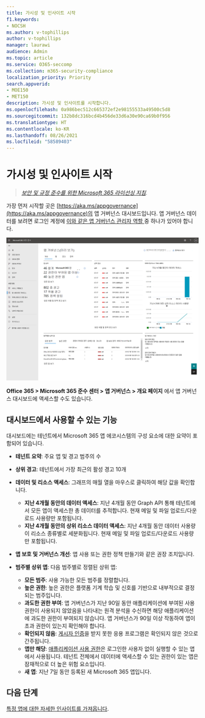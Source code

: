 ```yaml
---
title: 가시성 및 인사이트 시작
f1.keywords:
- NOCSH
ms.author: v-tophillips
author: v-tophillips
manager: laurawi
audience: Admin
ms.topic: article
ms.service: O365-seccomp
ms.collection: m365-security-compliance
localization_priority: Priority
search.appverid:
- MOE150
- MET150
description: 가시성 및 인사이트를 시작합니다.
ms.openlocfilehash: 0a986bec512c665372ef2e98155533a49500c5d8
ms.sourcegitcommit: 132b8dc316bcd4b456de33d6a30e90ca69b0f956
ms.translationtype: HT
ms.contentlocale: ko-KR
ms.lasthandoff: 08/26/2021
ms.locfileid: "58589403"
---
```

# <a name="get-started-with-visibility-and-insights"></a>가시성 및 인사이트 시작

>*[보안 및 규정 준수를 위한 Microsoft 365 라이선싱 지침](https://aka.ms/ComplianceSD).*

가장 먼저 시작할 곳은 [https://aka.ms/appgovernance](https://aka.ms/appgovernance)의 앱 거버넌스 대시보드입니다. 앱 거버넌스 데이터를 보려면 로그인 계정에 [이와 같은 앱 거버넌스 관리자 역할 ](app-governance-get-started.md#administrator-roles) 중 하나가 있어야 합니다.

![Microsoft 365 준수 센터의 앱 거버넌스 개요 페이지.](..\media\manage-app-protection-governance\mapg-cc-overview.png)

**Office 365 > Microsoft 365 준수 센터 > 앱 거버넌스 > 개요 페이지** 에서 앱 거버넌스 대시보드에 액세스할 수도 있습니다.

## <a name="whats-available-on-the-dashboard"></a>대시보드에서 사용할 수 있는 기능

대시보드에는 테넌트에서 Microsoft 365 앱 에코시스템의 구성 요소에 대한 요약이 포함되어 있습니다.

- **테넌트 요약**: 주요 앱 및 경고 범주의 수
- **상위 경고**: 테넌트에서 가장 최근의 활성 경고 10개
- **데이터 및 리소스 액세스**: 그래프의 매월 열을 마우스로 클릭하여 해당 값을 확인합니다.
  - **지난 4개월 동안의 데이터 액세스**: 지난 4개월 동안 Graph API 통해 테넌트에서 모든 앱이 액세스한 총 데이터를 추적합니다. 현재 메일 및 파일 업로드/다운로드 사용량만 포함됩니다.
  - **지난 4개월 동안의 상위 리소스 데이터 액세스**: 지난 4개월 동안 데이터 사용량이 리소스 종류별로 세분화됩니다. 현재 메일 및 파일 업로드/다운로드 사용량만 포함됩니다.
- **앱 보호 및 거버넌스 개선**: 앱 사용 또는 권한 정책 만들기와 같은 권장 조치입니다.
- **범주별 상위 앱**: 다음 범주별로 정렬된 상위 앱:
  
  - **모든 범주**: 사용 가능한 모든 범주를 정렬합니다.
  - **높은 권한**: 높은 권한은 플랫폼 기계 학습 및 신호를 기반으로 내부적으로 결정되는 범주입니다.
  - **과도한 권한 부여**: 앱 거버넌스가 지난 90일 동안 애플리케이션에 부여된 사용 권한이 사용되지 않았음을 나타내는 원격 분석을 수신하면 해당 애플리케이션에 과도한 권한이 부여되지 않습니다. 앱 거버넌스가 90일 이상 작동하여 앱이 초과 권한이 있는지 확인해야 합니다.  
  - **확인되지 않음**: [게시자 인증](/azure/active-directory/develop/publisher-verification-overview)을 받지 못한 응용 프로그램은 확인되지 않은 것으로 간주됩니다.
  - **앱만 해당**: [애플리케이션 사용 권한](/azure/active-directory/develop/v2-permissions-and-consent#permission-types)은 로그인한 사용자 없이 실행할 수 있는 앱에서 사용됩니다. 테넌트 전체에서 데이터에 액세스할 수 있는 권한이 있는 앱은 잠재적으로 더 높은 위험 요소입니다.
  - **새 앱**: 지난 7일 동안 등록된 새 Microsoft 365 앱입니다.  

## <a name="next-step"></a>다음 단계

[특정 앱에 대한 자세한 인사이트를 가져옵니다](app-governance-visibility-insights-view-apps.md).
